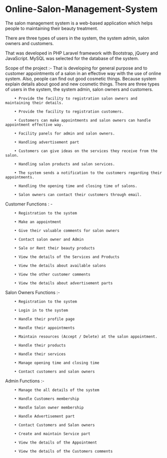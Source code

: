 # Online-Salon-Management-System
The salon management system is a web-based application which helps people to maintaining their beauty treatment. 


There are three types of users in the system, the system admin, salon owners and customers. 


That was developed in PHP Laravel framework with Bootstrap, jQuery and JavaScript. MySQL was selected for the database of the system.


Scope of the project :- That is developing for general purpose and to customer appointments of a salon in an effective way with the use of online system. Also, people can find out good cosmetic things. Because system explain details about good and new cosmetic things. There are three types of users in the system, the system admin, salon owners and customers.


		• Provide the facility to registration salon owners and maintaining their details.

		• Provide the facility to registration customers.

		• Customers can make appointments and salon owners can handle appointment effective way.

		• Facility panels for admin and salon owners.

		• Handling advertisement part

		• Customers can give ideas on the services they receive from the salon.

		• Handling salon products and salon services.

		• The system sends a notification to the customers regarding their appointments.

		• Handling the opening time and closing time of salons.

		• Salon owners can contact their customers through email.





Customer Functions : -


		• Registration to the system

		• Make an appointment

		• Give their valuable comments for salon owners

		• Contact salon owner and Admin

		• Sale or Rent their beauty products

		• View the details of the Services and Products

		• View the details about available salons

		• View the other customer comments

		• View the details about advertisement parts 





Salon Owners Functions :- 



		• Registration to the system

		• Login in to the system

		• Handle their profile page

		• Handle their appointments

		• Maintain resources (Accept / Delete) at the salon appointment.

		• Handle their products

		• Handle their services

		• Manage opening time and closing time

		• Contact customers and salon owners




Admin Functions :- 


		• Manage the all details of the system

		• Handle Customers membership

		• Handle Salon owner membership

		• Handle Advertisement part

		• Contact Customers and Salon owners

		• Create and maintain Service part

		• View the details of the Appointment

		• View the details of the Customers comments
